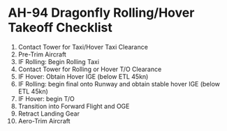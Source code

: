 # AH-94 Dragonfly Rolling/Hover Takeoff Checklist

1. Contact Tower for Taxi/Hover Taxi Clearance
2. Pre-Trim Aircraft
3. IF Rolling: Begin Rolling Taxi
4. Contact Tower for Rolling or Hover T/O Clearance
5. IF Hover: Obtain Hover IGE (below ETL 45kn)
6. IF Rolling: begin final onto Runway and obtain stable hover IGE (below ETL 45kn)
7. IF Hover: begin T/O
8. Transition into Forward Flight and OGE
9. Retract Landing Gear
10. Aero-Trim Aircraft
